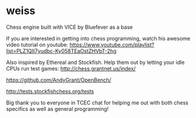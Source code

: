 # weiss
Chess engine built with VICE by Bluefever as a base

If you are interested in getting into chess programming, watch his awesome video tutorial on youtube:
https://www.youtube.com/playlist?list=PLZ1QII7yudbc-Ky058TEaOstZHVbT-2hg


Also inspired by Ethereal and Stockfish. Help them out by letting your idle CPUs run test games:
http://chess.grantnet.us/index/

https://github.com/AndyGrant/OpenBench/

http://tests.stockfishchess.org/tests


Big thank you to everyone in TCEC chat for helping me out with both chess specifics as well as general programming!